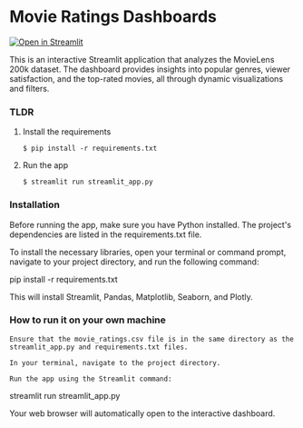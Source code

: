 # Movie Ratings Dashboards

[![Open in Streamlit](https://static.streamlit.io/badges/streamlit_badge_black_white.svg)](https://blank-app-template.streamlit.app/)

This is an interactive Streamlit application that analyzes the MovieLens 200k dataset. The dashboard provides insights into popular genres, viewer satisfaction, and the top-rated movies, all through dynamic visualizations and filters.

### TLDR

1. Install the requirements

   ```
   $ pip install -r requirements.txt
   ```

2. Run the app

   ```
   $ streamlit run streamlit_app.py
   ```

### Installation

Before running the app, make sure you have Python installed. The project's dependencies are listed in the requirements.txt file.

To install the necessary libraries, open your terminal or command prompt, navigate to your project directory, and run the following command:

pip install -r requirements.txt

This will install Streamlit, Pandas, Matplotlib, Seaborn, and Plotly.

### How to run it on your own machine

    Ensure that the movie_ratings.csv file is in the same directory as the streamlit_app.py and requirements.txt files.

    In your terminal, navigate to the project directory.

    Run the app using the Streamlit command:

streamlit run streamlit_app.py

Your web browser will automatically open to the interactive dashboard.
